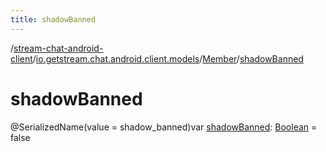```yaml
---
title: shadowBanned
---
```

/[stream-chat-android-client](../../index.md)/[io.getstream.chat.android.client.models](../index.md)/[Member](index.md)/[shadowBanned](shadowBanned.md)  
  
  
  
# shadowBanned  
@SerializedName(value = shadow_banned)var [shadowBanned](shadowBanned.md): [Boolean](https://kotlinlang.org/api/latest/jvm/stdlib/kotlin/-boolean/index.html) = false
